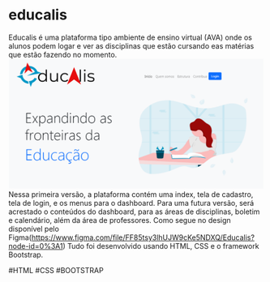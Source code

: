 # educalis

Educalis é uma plataforma tipo ambiente de ensino virtual (AVA) onde os alunos podem logar e ver as disciplinas que estão cursando eas matérias que estão fazendo no momento.
![PrintScreen of HomePage](https://github.com/lysialeao/educalis/blob/main/imagem_2021-04-13_194722.png)
Nessa primeira versão, a plataforma contém uma index, tela de cadastro, tela de login, e os menus para o dashboard.
Para uma futura versão, será acrestado o conteúdos do dashboard, para as áreas de disciplinas, boletim e calendário, além da área de professores. Como segue no design disponível pelo Figma(https://www.figma.com/file/FF85tsy3lhUJW9cKe5NDXQ/Educalis?node-id=0%3A1) 
Tudo foi desenvolvido usando HTML, CSS e o framework Bootstrap.

#HTML #CSS #BOOTSTRAP

